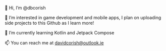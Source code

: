 👋 Hi, I’m @dbcorish

👀 I’m interested in game development and mobile apps, I plan on uploading side projects to this Github as I learn more!

🌱 I’m currently learning Kotlin and Jetpack Compose

📫 You can reach me at davidcorish@outlook.ie
